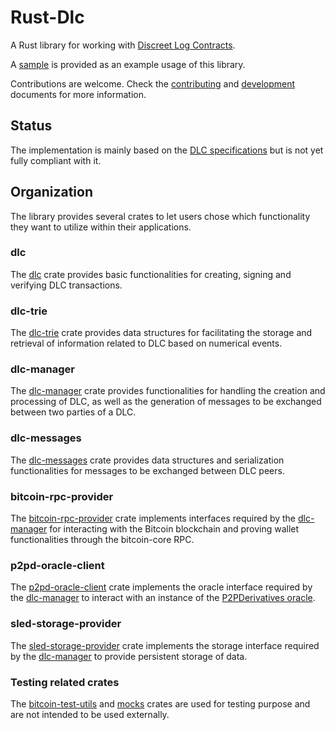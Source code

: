 # Rust-Dlc

A Rust library for working with [Discreet Log Contracts](https://adiabat.github.io/dlc.pdf).

A [sample](./sample) is provided as an example usage of this library.

Contributions are welcome.
Check the [contributing](./docs/Contributing.md) and [development](./docs/Development.md) documents for more information.

## Status

The implementation is mainly based on the [DLC specifications](https://github.com/discreetlogcontracts/dlcspecs) but is not yet fully compliant with it.


## Organization

The library provides several crates to let users chose which functionality they want to utilize within their applications.

### dlc

The [dlc](./dlc) crate provides basic functionalities for creating, signing and verifying DLC transactions.

### dlc-trie

The [dlc-trie](./dlc-trie) crate provides data structures for facilitating the storage and retrieval of information related to DLC based on numerical events.

### dlc-manager

The [dlc-manager](./dlc-manager) crate provides functionalities for handling the creation and processing of DLC, as well as the generation of messages to be exchanged between two parties of a DLC.

### dlc-messages

The [dlc-messages](./dlc-messages) crate provides data structures and serialization functionalities for messages to be exchanged between DLC peers.

### bitcoin-rpc-provider

The [bitcoin-rpc-provider](./bitcoin-rpc-provider) crate implements interfaces required by the [dlc-manager](#dlc-manager) for interacting with the Bitcoin blockchain and proving wallet functionalities through the bitcoin-core RPC.

### p2pd-oracle-client

The [p2pd-oracle-client](./p2pd-oracle-client) crate implements the oracle interface required by the [dlc-manager](#dlc-manager) to interact with an instance of the [P2PDerivatives oracle](https://github.com/p2pderivatives/p2pderivatives-oracle).

### sled-storage-provider

The [sled-storage-provider](./sled-storage-provider) crate implements the storage interface required by the [dlc-manager](#dlc-manager) to provide persistent storage of data.

### Testing related crates

The [bitcoin-test-utils](./bitcoin-test-utils) and [mocks](./mocks) crates are used for testing purpose and are not intended to be used externally.
